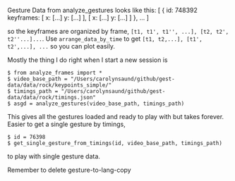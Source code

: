 Gesture Data from analyze_gestures looks like this:
[
  {
      id: 748392
      keyframes: [
        x: [...]
        y: [...]
      ],
      [
        x: [...]
        y: [...]
      ]
  },
  ...
]

so the keyframes are organized by frame, `[t1, t1', t1'', ...], [t2, t2', t2''...]...`.
Use  `arrange_data_by_time` to get `[t1, t2,...], [t1', t2',...], ...` so you can plot easily.

Mostly the thing I do right when I start a new session is
```
$ from analyze_frames import *
$ video_base_path = "/Users/carolynsaund/github/gest-data/data/rock/keypoints_simple/"
$ timings_path = "/Users/carolynsaund/github/gest-data/data/rock/timings.json"
$ asgd = analyze_gestures(video_base_path, timings_path)
```
This gives all the gestures loaded and ready to play with but takes forever. Easier to get a
single gesture by timings,
```
$ id = 76398
$ get_single_gesture_from_timings(id, video_base_path, timings_path)
```
to play with single gesture data.


Remember to delete gesture-to-lang-copy 
